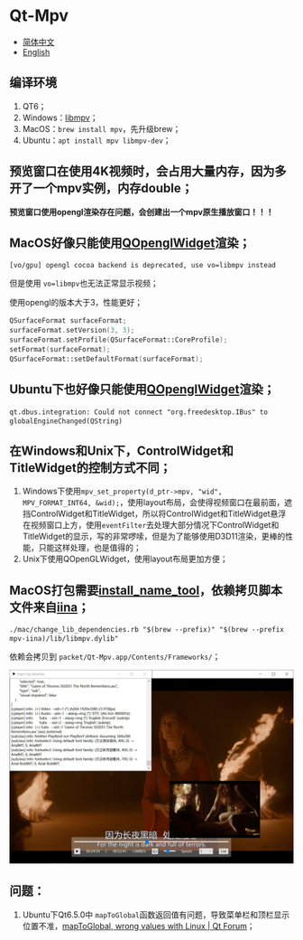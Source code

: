 # Qt-Mpv

- [简体中文](README.md)
- [English](README.en.md)

## 编译环境

1. QT6；
2. Windows：[libmpv](https://sourceforge.net/projects/mpv-player-windows/files/libmpv/)；
3. MacOS：`brew install mpv`，先升级brew；
4. Ubuntu：`apt install mpv libmpv-dev`；

## 预览窗口在使用4K视频时，会占用大量内存，因为多开了一个mpv实例，内存double；

**预览窗口使用opengl渲染存在问题，会创建出一个mpv原生播放窗口！！！**

## MacOS好像只能使用[QOpenglWidget](https://github.com/mpv-player/mpv-examples/tree/master/libmpv/qt_opengl)渲染；

```
[vo/gpu] opengl cocoa backend is deprecated, use vo=libmpv instead
```

但是使用 `vo=libmpv`也无法正常显示视频；

使用opengl的版本大于3，性能更好；

```cpp
QSurfaceFormat surfaceFormat;
surfaceFormat.setVersion(3, 3);
surfaceFormat.setProfile(QSurfaceFormat::CoreProfile);
setFormat(surfaceFormat);
QSurfaceFormat::setDefaultFormat(surfaceFormat);
```

## Ubuntu下也好像只能使用[QOpenglWidget](https://github.com/mpv-player/mpv-examples/tree/master/libmpv/qt_opengl)渲染；

```shell
qt.dbus.integration: Could not connect "org.freedesktop.IBus" to globalEngineChanged(QString)
```

## 在Windows和Unix下，ControlWidget和TitleWidget的控制方式不同；
1. Windows下使用`mpv_set_property(d_ptr->mpv, "wid", MPV_FORMAT_INT64, &wid);`，使用layout布局，会使得视频窗口在最前面，遮挡ControlWidget和TitleWidget，所以将ControlWidget和TitleWidget悬浮在视频窗口上方，使用`eventFilter`去处理大部分情况下ControlWidget和TitleWidget的显示，写的非常啰嗦，但是为了能够使用D3D11渲染，更棒的性能，只能这样处理，也是值得的；
2. Unix下使用QOpenGLWidget，使用layout布局更加方便；

## MacOS打包需要[install_name_tool](/mac/change_lib_dependencies.rb)，依赖拷贝脚本文件来自[iina](https://github.com/iina/iina/blob/develop/other/change_lib_dependencies.rb)；

```shell
./mac/change_lib_dependencies.rb "$(brew --prefix)" "$(brew --prefix mpv-iina)/lib/libmpv.dylib"
```

依赖会拷贝到 `packet/Qt-Mpv.app/Contents/Frameworks/`；

<div align=center><img src="doc/player.jpeg"></div>

## 问题：

1. Ubuntu下Qt6.5.0中 `mapToGlobal`函数返回值有问题，导致菜单栏和顶栏显示位置不准，[mapToGlobal, wrong values with Linux | Qt Forum](https://forum.qt.io/topic/138486/maptoglobal-wrong-values-with-linux)；
